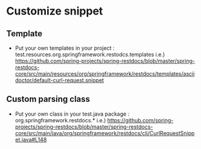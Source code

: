 # Customize snippet

## Template
- Put your own templates in your project : test.resources.org.springframework.restodcs.templates
i.e.) https://github.com/spring-projects/spring-restdocs/blob/master/spring-restdocs-core/src/main/resources/org/springframework/restdocs/templates/asciidoctor/default-curl-request.snippet

## Custom parsing class
- Put your own class in your test.java package : org.springframework.restdocs.*
i.e.) https://github.com/spring-projects/spring-restdocs/blob/master/spring-restdocs-core/src/main/java/org/springframework/restdocs/cli/CurlRequestSnippet.java#L148
